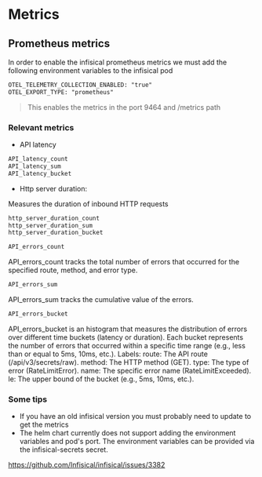 # Metrics

## Prometheus metrics

In order to enable the infisical prometheus metrics we must add the following environment variables to the infisical pod

```txt
OTEL_TELEMETRY_COLLECTION_ENABLED: "true"
OTEL_EXPORT_TYPE: "prometheus"
```

> This enables the metrics in the port 9464 and /metrics path

### Relevant metrics

- API latency

```txt
API_latency_count
API_latency_sum
API_latency_bucket
```

- Http server duration:

Measures the duration of inbound HTTP requests

```txt
http_server_duration_count
http_server_duration_sum
http_server_duration_bucket
```

```txt
API_errors_count
```

API_errors_count tracks the total number of errors that occurred for the specified route, method, and error type.

```txt
API_errors_sum
```

API_errors_sum tracks the cumulative value of the errors.

```txt
API_errors_bucket
```

API_errors_bucket is an histogram that measures the distribution of errors over different time buckets (latency or duration). Each bucket represents the number of errors that occurred within a specific time range (e.g., less than or equal to 5ms, 10ms, etc.).
Labels:
route: The API route (/api/v3/secrets/raw).
method: The HTTP method (GET).
type: The type of error (RateLimitError).
name: The specific error name (RateLimitExceeded).
le: The upper bound of the bucket (e.g., 5ms, 10ms, etc.).

### Some tips

- If you have an old infisical version you must probably need to update to get the metrics
- The helm chart currently does not support adding the environment variables and pod's port. The environment variables can be provided via the infisical-secrets secret.

<https://github.com/Infisical/infisical/issues/3382>
